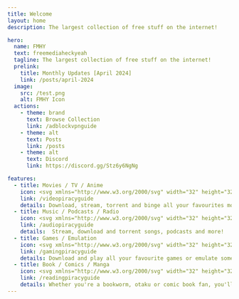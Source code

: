 ```yaml
---
title: Welcome
layout: home
description: The largest collection of free stuff on the internet!

hero:
  name: FMHY
  text: freemediaheckyeah
  tagline: The largest collection of free stuff on the internet!
  prelink:
    title: Monthly Updates [April 2024]
    link: /posts/april-2024
  image:
    src: /test.png
    alt: FMHY Icon
  actions:
    - theme: brand
      text: Browse Collection
      link: /adblockvpnguide
    - theme: alt
      text: Posts
      link: /posts
    - theme: alt
      text: Discord
      link: https://discord.gg/Stz6y6NgNg

features:
  - title: Movies / TV / Anime
    icon: <svg xmlns="http://www.w3.org/2000/svg" width="32" height="32" viewBox="0 0 36 36"><path fill="#31373D" d="M35 31s0 4-4 4H5c-4 0-4-4-4-4V12c0-4 4-4 4-4h26s4 0 4 4v19z"/><path fill="#31373D" d="M21.303 10.389a.999.999 0 1 1-1.414 1.414l-9.192-9.192a.999.999 0 1 1 1.414-1.414l9.192 9.192z"/><path fill="#31373D" d="M14.697 10.389a.999.999 0 1 0 1.414 1.414l9.192-9.192a.999.999 0 1 0-1.414-1.414l-9.192 9.192z"/><path fill="#55ACEE" d="M18 11c8 0 10 1 11 2s2 3 2 8s-1 7-2 8s-3 2-11 2s-10-1-11-2s-2-3-2-8s1-7 2-8s3-2 11-2z"/><circle cx="31.5" cy="31.5" r="1.5" fill="#66757F"/><circle cx="4.5" cy="31.5" r="1.5" fill="#66757F"/></svg>
    link: /videopiracyguide
    details: Download, stream, torrent and binge all your favourites movies or shows!
  - title: Music / Podcasts / Radio
    icon: <svg xmlns="http://www.w3.org/2000/svg" width="32" height="32" viewBox="0 0 36 36"><path fill="#5DADEC" d="M14.182.168L7.818 1.469A1.07 1.07 0 0 0 7 2.471v15.857A6.226 6.226 0 0 0 5 18c-2.762 0-5 1.741-5 3.889c0 2.147 2.238 3.889 5 3.889c2.713 0 4.908-1.683 4.985-3.777H10V6.477l4.182-.855A1.07 1.07 0 0 0 15 4.62V.835c0-.459-.368-.76-.818-.667zm21 4l-6.363 1.301c-.451.092-.819.543-.819 1.002v15.857A6.198 6.198 0 0 0 26 22c-2.762 0-5 1.741-5 3.889c0 2.147 2.238 3.889 5 3.889c2.713 0 4.908-1.683 4.985-3.777H31V10.477l4.182-.855A1.07 1.07 0 0 0 36 8.62V4.835c0-.459-.368-.76-.818-.667z"/><path fill="#5DADEC" d="m23.182 10.167l-6.363 1.301c-.451.093-.819.544-.819 1.003v15.857A6.198 6.198 0 0 0 14 28c-2.762 0-5 1.741-5 3.889s2.238 3.889 5 3.889c2.713 0 4.908-1.683 4.985-3.777H19V16.477l4.182-.855A1.07 1.07 0 0 0 24 14.62v-3.785c0-.459-.368-.76-.818-.668z"/></svg>
    link: /audiopiracyguide
    details:  Stream, download and torrent songs, podcasts and more!
  - title: Games / Emulation
    icon: <svg xmlns="http://www.w3.org/2000/svg" width="32" height="32" viewBox="0 0 36 36"><path fill="#31373D" d="m2.13 14.856l-.004-.002S.075 27.271.075 29.061c0 1.824 1.343 3.302 3 3.302c.68 0 1.3-.258 1.803-.678l10.166-8.938L2.13 14.856zm31.69 0l.004-.002s2.051 12.417 2.051 14.207c0 1.824-1.343 3.302-3 3.302c-.68 0-1.3-.258-1.803-.678l-10.166-8.938l12.914-7.891z"/><g fill="#14171A"><circle cx="25.975" cy="15.551" r="8.5"/><circle cx="9.975" cy="15.551" r="8.5"/><path d="M9.975 7.051h16v16.87h-16z"/></g><circle cx="13.075" cy="23.301" r="5" fill="#14171A"/><circle cx="22.875" cy="23.301" r="5" fill="#14171A"/><circle cx="22.875" cy="23.301" r="3" fill="#67757F"/><circle cx="13.075" cy="23.301" r="3" fill="#67757F"/><circle cx="25.735" cy="11.133" r="1.603" fill="#FFCC4D"/><circle cx="25.735" cy="17.607" r="1.603" fill="#77B255"/><circle cx="22.498" cy="14.37" r="1.603" fill="#50A5E6"/><circle cx="28.972" cy="14.37" r="1.603" fill="#DD2E44"/><path fill="#8899A6" d="M11.148 12.514v-2.168a.505.505 0 0 0-.505-.505H9.085a.505.505 0 0 0-.505.505v2.168l1.284 1.285l1.284-1.285zm-2.569 3.63v2.168c0 .279.226.505.505.505h1.558a.505.505 0 0 0 .505-.505v-2.168l-1.284-1.285l-1.284 1.285zm5.269-3.1H11.68l-1.285 1.285l1.285 1.285h2.168a.506.506 0 0 0 .505-.505V13.55a.506.506 0 0 0-.505-.506zm-5.799 0H5.88a.506.506 0 0 0-.505.505v1.558c0 .279.226.505.505.505h2.168l1.285-1.285l-1.284-1.283z"/></svg>
    link: /gamingpiracyguide
    details: Download and play all your favourite games or emulate some old but gold ones!
  - title: Book / Comics / Manga
    icon: <svg xmlns="http://www.w3.org/2000/svg" width="32" height="32" viewBox="0 0 36 36"><path fill="#553788" d="M15 31c0 2.209-.791 4-3 4H5c-4 0-4-14 0-14h7c2.209 0 3 1.791 3 4v6z"/><path fill="#9266CC" d="M34 33h-1V23h1a1 1 0 1 0 0-2H10c-4 0-4 14 0 14h24a1 1 0 1 0 0-2z"/><path fill="#CCD6DD" d="M34.172 33H11c-2 0-2-10 0-10h23.172c1.104 0 1.104 10 0 10z"/><path fill="#99AAB5" d="M11.5 25h23.35c-.135-1.175-.36-2-.678-2H11c-1.651 0-1.938 6.808-.863 9.188C9.745 29.229 10.199 25 11.5 25z"/><path fill="#269" d="M12 8a4 4 0 0 1-4 4H4C0 12 0 1 4 1h4a4 4 0 0 1 4 4v3z"/><path fill="#55ACEE" d="M31 10h-1V3h1a1 1 0 1 0 0-2H7C3 1 3 12 7 12h24a1 1 0 1 0 0-2z"/><path fill="#CCD6DD" d="M31.172 10H8c-2 0-2-7 0-7h23.172c1.104 0 1.104 7 0 7z"/><path fill="#99AAB5" d="M8 5h23.925c-.114-1.125-.364-2-.753-2H8C6.807 3 6.331 5.489 6.562 7.5C6.718 6.142 7.193 5 8 5z"/><path fill="#F4900C" d="M20 17a4 4 0 0 1-4 4H6c-4 0-4-9 0-9h10a4 4 0 0 1 4 4v1z"/><path fill="#FFAC33" d="M35 19h-1v-5h1a1 1 0 1 0 0-2H15c-4 0-4 9 0 9h20a1 1 0 1 0 0-2z"/><path fill="#CCD6DD" d="M35.172 19H16c-2 0-2-5 0-5h19.172c1.104 0 1.104 5 0 5z"/><path fill="#99AAB5" d="M16 16h19.984c-.065-1.062-.334-2-.812-2H16c-1.274 0-1.733 2.027-1.383 3.5c.198-.839.657-1.5 1.383-1.5z"/></svg>
    link: /readingpiracyguide
    details: Whether you're a bookworm, otaku or comic book fan, you'll be able to find your favourite pieces of literature here for free!
---
```

